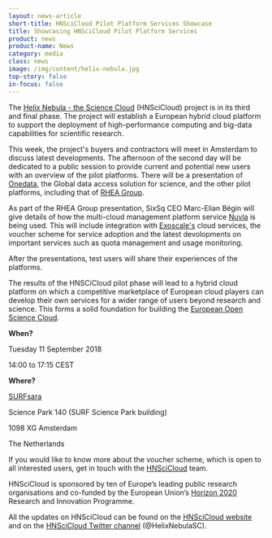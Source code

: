 ```yaml
---
layout: news-article
short-title: HNSciCloud Pilot Platform Services Showcase
title: Showcasing HNSciCloud Pilot Platform Services 
product: news
product-name: News
category: media
class: news
image: /img/content/helix-nebula.jpg
top-story: false
in-focus: false
---
```


The [Helix Nebula - the Science Cloud](http://www.hnscicloud.eu/) (HNSciCloud) project is in its third and final phase. The project will establish a European hybrid cloud platform to support the deployment of high-performance computing and big-data capabilities for scientific research. 

This week, the project's buyers and contractors will meet in Amsterdam to discuss latest developments. The afternoon of the second day will be dedicated to a public session to provide current and potential new users with an overview of the pilot platforms. There will be a presentation of [Onedata](https://onedata.org), the Global data access solution for science, and the other pilot platforms, including that of [RHEA Group](https://www.rheagroup.com/). 
 	
As part of the RHEA Group presentation, SixSq CEO Marc-Elian Bégin will give details of how the multi-cloud management platform service [Nuvla](https://sixsq.com/) is being used. This will include integration with [Exoscale's](https://www.exoscale.com/) cloud services, the voucher scheme for service adoption and the latest devolopments on important services such as quota management and usage monitoring.

After the presentations, test users will share their experiences of the platforms. 

The results of the HNSCiCloud pilot phase will lead to a hybrid cloud platform on which a competitive marketplace of European cloud players can develop their own services for a wider range of users beyond research and science. This forms a solid foundation for building the [European Open Science Cloud](https://ec.europa.eu/research/openscience/index.cfm?pg=open-science-cloud).

**When?**

Tuesday 11 September 2018

14:00 to 17:15 CEST

**Where?**

[SURFsara](https://www.surf.nl/en/about-surf/subsidiaries/surfsara/)

Science Park 140 (SURF Science Park building)

1098 XG Amsterdam 

The Netherlands 

If you would like to know more about the voucher scheme, which is open to all interested users, get in touch with the [HNSciCloud](https://www.hnscicloud.eu/contact-us) team.


HNSciCloud is sponsored by ten of Europe’s leading public research organisations and co-funded by the European Union’s [Horizon 2020](https://ec.europa.eu/programmes/horizon2020/) Research and Innovation Programme. 

All the updates on HNSciCloud can be found on the [HNSciCloud website](http://www.hnscicloud.eu/) and on the [HNSciCloud Twitter channel](https://twitter.com/HelixNebulaSC) (@HelixNebulaSC).

